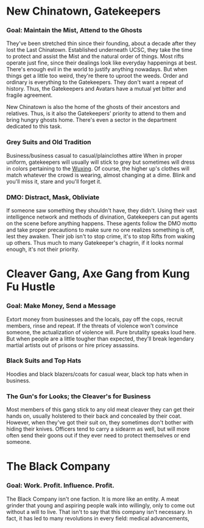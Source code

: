 # New Chinatown, Gatekeepers
### Goal: Maintain the Mist, Attend to the Ghosts
They've been stretched thin since their founding, about a decade after they lost the Last Chinatown. Established underneath UCSC, they take the time to protect and assist the Mist and the natural order of things. Most rifts operate just fine, since their dealings look like everyday happenings at best. There's enough evil in the world to justify anything nowadays. But when things get a little too weird, they're there to uproot the weeds. Order and ordinary is everything to the Gatekeepers. They don't want a repeat of history. Thus, the Gatekeepers and Avatars have a mutual yet bitter and fragile agreement.

New Chinatown is also the home of the ghosts of their ancestors and relatives. Thus, is it also the Gatekeepers' priority to attend to them and bring hungry ghosts home. There's even a sector in the department dedicated to this task.
### Grey Suits and Old Tradition
Business/business casual to casual/plainclothes attire
When in proper uniform, gatekeepers will usually will stick to grey but sometimes will dress in colors pertaining to the [Wuxing](https://en.wikipedia.org/wiki/Color_in_Chinese_culture). Of course, the higher up's clothes will match whatever the crowd is wearing, almost changing at a dime. Blink and you'll miss it, stare and you'll forget it.
### DMO: Distract, Mask, Obliviate
If someone saw something they shouldn't have, they didn't. Using their vast intelligence network and methods of divination, Gatekeepers can put agents on the scene before anything happens. These agents follow the DMO motto and take proper precautions to make sure no one realizes something is off, lest they awaken. Their job isn't to stop crime, it's to stop Rifts from waking up others. Thus much to many Gatekeeper's chagrin, if it looks normal enough, it's not their priority.

# Cleaver Gang, Axe Gang from Kung Fu Hustle
### Goal: Make Money, Send a Message
Extort money from businesses and the locals, pay off the cops, recruit members, rinse and repeat. If the threats of violence won't convince someone, the actualization of violence will. Pure brutality speaks loud here. But when people are a little tougher than expected, they'll break legendary martial artists out of prisons or hire pricey assassins.
### Black Suits and Top Hats
Hoodies and black blazers/coats for casual wear, black top hats when in business.
### The Gun's for Looks; the Cleaver's for Business
Most members of this gang stick to any old meat cleaver they can get their hands on, usually holstered to their back and concealed by their coat. However, when they've got their suit on, they sometimes don't bother with hiding their knives. Officers tend to carry a sidearm as well, but will more often send their goons out if they ever need to protect themselves or end someone.

# The Black Company

### Goal: Work. Profit. Influence. Profit.
The Black Company isn't one faction. It is more like an entity. A meat grinder that young and aspiring people walk into willingly, only to come out without a will to live. That isn't to say that this company isn't necessary. In fact, it has led to many revolutions in every field: medical advancements, 